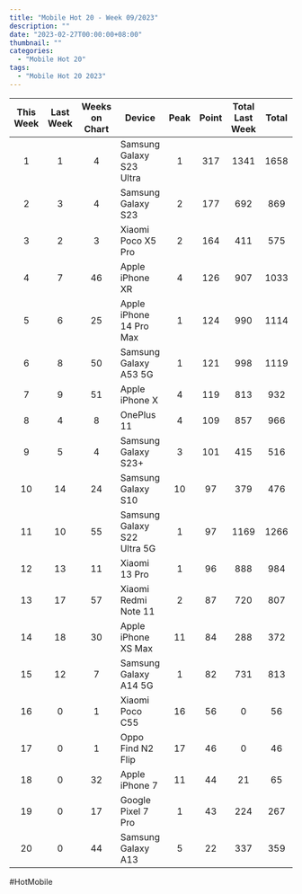 ```yaml
---
title: "Mobile Hot 20 - Week 09/2023"
description: ""
date: "2023-02-27T00:00:00+08:00"
thumbnail: ""
categories:
  - "Mobile Hot 20"
tags:
  - "Mobile Hot 20 2023"
---
```

<!--more-->
|This Week|Last Week|Weeks on Chart|Device|Peak|Point|Total Last Week|Total|
|:---:|:---:|:---:|---|:---:|:---:|:---:|:---:|
|1|1|4|Samsung Galaxy S23 Ultra|1|317|1341|1658|
|2|3|4|Samsung Galaxy S23|2|177|692|869|
|3|2|3|Xiaomi Poco X5 Pro|2|164|411|575|
|4|7|46|Apple iPhone XR|4|126|907|1033|
|5|6|25|Apple iPhone 14 Pro Max|1|124|990|1114|
|6|8|50|Samsung Galaxy A53 5G|1|121|998|1119|
|7|9|51|Apple iPhone X|4|119|813|932|
|8|4|8|OnePlus 11|4|109|857|966|
|9|5|4|Samsung Galaxy S23+|3|101|415|516|
|10|14|24|Samsung Galaxy S10|10|97|379|476|
|11|10|55|Samsung Galaxy S22 Ultra 5G|1|97|1169|1266|
|12|13|11|Xiaomi 13 Pro|1|96|888|984|
|13|17|57|Xiaomi Redmi Note 11|2|87|720|807|
|14|18|30|Apple iPhone XS Max|11|84|288|372|
|15|12|7|Samsung Galaxy A14 5G|1|82|731|813|
|16|0|1|Xiaomi Poco C55|16|56|0|56|
|17|0|1|Oppo Find N2 Flip|17|46|0|46|
|18|0|32|Apple iPhone 7|11|44|21|65|
|19|0|17|Google Pixel 7 Pro|1|43|224|267|
|20|0|44|Samsung Galaxy A13|5|22|337|359|

#HotMobile